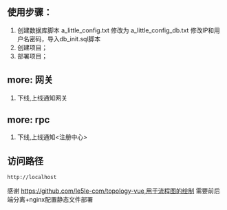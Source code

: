 ## 使用步骤：
1. 创建数据库脚本 a_little_config.txt 修改为 a_little_config_db.txt 修改IP和用户名密码，导入db_init.sql脚本
2. 创建项目；
3. 部署项目；

## more: 网关
1. 下线,上线通知网关

## more: rpc
1. 下线,上线通知<注册中心>

## 访问路径
    http://localhost



感谢 https://github.com/le5le-com/topology-vue,用于流程图的绘制
需要前后端分离+nginx配置静态文件部署

